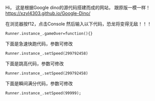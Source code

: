Hi，
这是根据Google dino的源代码搭建而成的网站，
跟原版一模一样！
https://xzyl4303.github.io/Google-Dino/

在浏览器按f12，点击Console
然后输入以下代码，恐龙将变得无敌！！！
```
Runner.instance_.gameOver=function(){}
``` 
下面是急速快跑代码，参数可修改
```
Runner.instance_.setSpeed(299792458)
 ```
下面是跳高代码，参数可修改
```
Runner.instance_.setSpeed(299792458)
 ```
下面是瞬间满分代码，参数可修改
```
Runner.instance_.setSpeed(99999);
```

